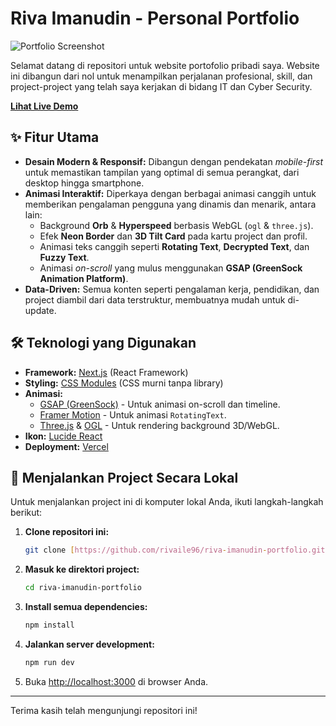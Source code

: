 # Riva Imanudin - Personal Portfolio

![Portfolio Screenshot](<GANTI_DENGAN_LINK_SCREENSHOT_LU.png>)

Selamat datang di repositori untuk website portofolio pribadi saya. Website ini dibangun dari nol untuk menampilkan perjalanan profesional, skill, dan project-project yang telah saya kerjakan di bidang IT dan Cyber Security.

**[ Lihat Live Demo](<https://riva-imanudin-portfolio.vercel.app/>)**

## ✨ Fitur Utama

-   **Desain Modern & Responsif:** Dibangun dengan pendekatan *mobile-first* untuk memastikan tampilan yang optimal di semua perangkat, dari desktop hingga smartphone.
-   **Animasi Interaktif:** Diperkaya dengan berbagai animasi canggih untuk memberikan pengalaman pengguna yang dinamis dan menarik, antara lain:
    -   Background **Orb** & **Hyperspeed** berbasis WebGL (`ogl` & `three.js`).
    -   Efek **Neon Border** dan **3D Tilt Card** pada kartu project dan profil.
    -   Animasi teks canggih seperti **Rotating Text**, **Decrypted Text**, dan **Fuzzy Text**.
    -   Animasi *on-scroll* yang mulus menggunakan **GSAP (GreenSock Animation Platform)**.
-   **Data-Driven:** Semua konten seperti pengalaman kerja, pendidikan, dan project diambil dari data terstruktur, membuatnya mudah untuk di-update.

## 🛠️ Teknologi yang Digunakan

-   **Framework:** [Next.js](https://nextjs.org/) (React Framework)
-   **Styling:** [CSS Modules](https://github.com/css-modules/css-modules) (CSS murni tanpa library)
-   **Animasi:**
    -   [GSAP (GreenSock)](https://gsap.com/) - Untuk animasi on-scroll dan timeline.
    -   [Framer Motion](https://www.framer.com/motion/) - Untuk animasi `RotatingText`.
    -   [Three.js](https://threejs.org/) & [OGL](https://oframe.github.io/ogl/_site/) - Untuk rendering background 3D/WebGL.
-   **Ikon:** [Lucide React](https://lucide.dev/)
-   **Deployment:** [Vercel](https://vercel.com/)

## 🚀 Menjalankan Project Secara Lokal

Untuk menjalankan project ini di komputer lokal Anda, ikuti langkah-langkah berikut:

1.  **Clone repositori ini:**
    ```bash
    git clone [https://github.com/rivaile96/riva-imanudin-portfolio.git](https://github.com/rivaile96/riva-imanudin-portfolio.git)
    ```

2.  **Masuk ke direktori project:**
    ```bash
    cd riva-imanudin-portfolio
    ```

3.  **Install semua dependencies:**
    ```bash
    npm install
    ```

4.  **Jalankan server development:**
    ```bash
    npm run dev
    ```

5.  Buka [http://localhost:3000](http://localhost:3000) di browser Anda.

---

Terima kasih telah mengunjungi repositori ini!
